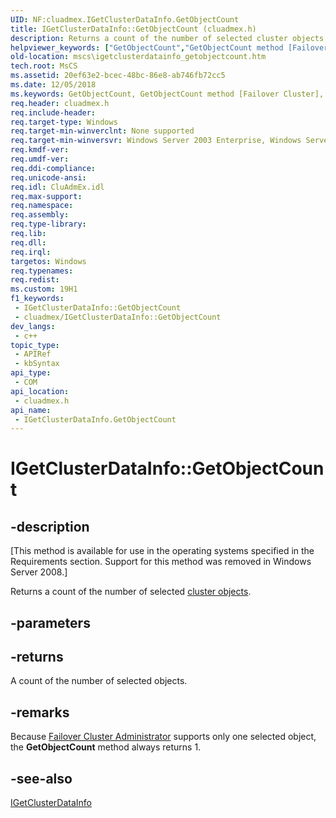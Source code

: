 ```yaml
---
UID: NF:cluadmex.IGetClusterDataInfo.GetObjectCount
title: IGetClusterDataInfo::GetObjectCount (cluadmex.h)
description: Returns a count of the number of selected cluster objects.
helpviewer_keywords: ["GetObjectCount","GetObjectCount method [Failover Cluster]","GetObjectCount method [Failover Cluster]","IGetClusterDataInfo interface","IGetClusterDataInfo interface [Failover Cluster]","GetObjectCount method","IGetClusterDataInfo.GetObjectCount","IGetClusterDataInfo::GetObjectCount","_wolf_igetclusterdatainfo_getobjectcount","cluadmex/IGetClusterDataInfo::GetObjectCount","mscs.igetclusterdatainfo_getobjectcount"]
old-location: mscs\igetclusterdatainfo_getobjectcount.htm
tech.root: MsCS
ms.assetid: 20ef63e2-bcec-48bc-86e8-ab746fb72cc5
ms.date: 12/05/2018
ms.keywords: GetObjectCount, GetObjectCount method [Failover Cluster], GetObjectCount method [Failover Cluster],IGetClusterDataInfo interface, IGetClusterDataInfo interface [Failover Cluster],GetObjectCount method, IGetClusterDataInfo.GetObjectCount, IGetClusterDataInfo::GetObjectCount, _wolf_igetclusterdatainfo_getobjectcount, cluadmex/IGetClusterDataInfo::GetObjectCount, mscs.igetclusterdatainfo_getobjectcount
req.header: cluadmex.h
req.include-header: 
req.target-type: Windows
req.target-min-winverclnt: None supported
req.target-min-winversvr: Windows Server 2003 Enterprise, Windows Server 2003 Datacenter
req.kmdf-ver: 
req.umdf-ver: 
req.ddi-compliance: 
req.unicode-ansi: 
req.idl: CluAdmEx.idl
req.max-support: 
req.namespace: 
req.assembly: 
req.type-library: 
req.lib: 
req.dll: 
req.irql: 
targetos: Windows
req.typenames: 
req.redist: 
ms.custom: 19H1
f1_keywords:
 - IGetClusterDataInfo::GetObjectCount
 - cluadmex/IGetClusterDataInfo::GetObjectCount
dev_langs:
 - c++
topic_type:
 - APIRef
 - kbSyntax
api_type:
 - COM
api_location:
 - cluadmex.h
api_name:
 - IGetClusterDataInfo.GetObjectCount
---
```


# IGetClusterDataInfo::GetObjectCount


## -description

<p class="CCE_Message">[This method is available for use in the operating systems specified in the Requirements 
    section. Support for this method was removed in Windows Server 2008.]

Returns a count of the number of selected 
    <a href="https://docs.microsoft.com/previous-versions/windows/desktop/mscs/cluster-objects">cluster objects</a>.

## -parameters

## -returns

A count of the number of selected objects.

## -remarks

Because <a href="https://docs.microsoft.com/previous-versions/windows/desktop/mscs/cluster-administrator">Failover Cluster Administrator</a> supports 
     only one selected object, the 
     <b>GetObjectCount</b> method always returns 
     1.

## -see-also

<a href="https://docs.microsoft.com/previous-versions/windows/desktop/api/cluadmex/nn-cluadmex-igetclusterdatainfo">IGetClusterDataInfo</a>


